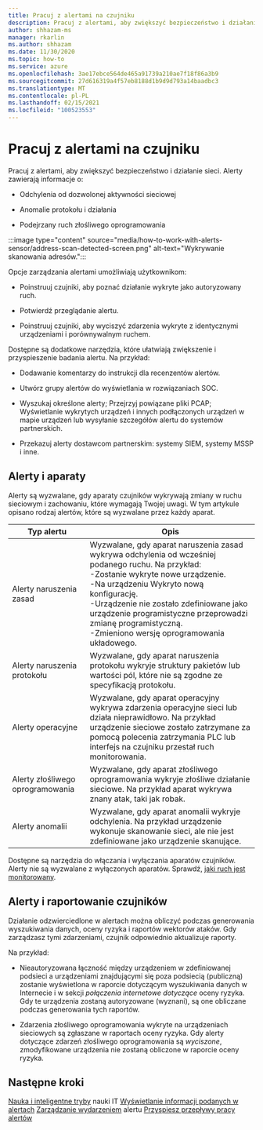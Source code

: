 ```yaml
---
title: Pracuj z alertami na czujniku
description: Pracuj z alertami, aby zwiększyć bezpieczeństwo i działanie sieci.
author: shhazam-ms
manager: rkarlin
ms.author: shhazam
ms.date: 11/30/2020
ms.topic: how-to
ms.service: azure
ms.openlocfilehash: 3ae17ebce564de465a91739a210ae7f18f86a3b9
ms.sourcegitcommit: 27d616319a4f57eb8188d1b9d9d793a14baadbc3
ms.translationtype: MT
ms.contentlocale: pl-PL
ms.lasthandoff: 02/15/2021
ms.locfileid: "100523553"
---
```

# <a name="work-with-alerts-on-your-sensor"></a>Pracuj z alertami na czujniku

Pracuj z alertami, aby zwiększyć bezpieczeństwo i działanie sieci. Alerty zawierają informacje o:

- Odchylenia od dozwolonej aktywności sieciowej

- Anomalie protokołu i działania

- Podejrzany ruch złośliwego oprogramowania

:::image type="content" source="media/how-to-work-with-alerts-sensor/address-scan-detected-screen.png" alt-text="Wykrywanie skanowania adresów.":::

Opcje zarządzania alertami umożliwiają użytkownikom:

- Poinstruuj czujniki, aby poznać działanie wykryte jako autoryzowany ruch.

- Potwierdź przeglądanie alertu.

- Poinstruuj czujniki, aby wyciszyć zdarzenia wykryte z identycznymi urządzeniami i porównywalnym ruchem.

Dostępne są dodatkowe narzędzia, które ułatwiają zwiększenie i przyspieszenie badania alertu. Na przykład:

  - Dodawanie komentarzy do instrukcji dla recenzentów alertów.

  - Utwórz grupy alertów do wyświetlania w rozwiązaniach SOC. 

  - Wyszukaj określone alerty; Przejrzyj powiązane pliki PCAP; Wyświetlanie wykrytych urządzeń i innych podłączonych urządzeń w mapie urządzeń lub wysyłanie szczegółów alertu do systemów partnerskich.

  - Przekazuj alerty dostawcom partnerskim: systemy SIEM, systemy MSSP i inne.

## <a name="alerts-and-engines"></a>Alerty i aparaty

Alerty są wyzwalane, gdy aparaty czujników wykrywają zmiany w ruchu sieciowym i zachowaniu, które wymagają Twojej uwagi. W tym artykule opisano rodzaj alertów, które są wyzwalane przez każdy aparat.

| Typ alertu | Opis |
|-|-|
| Alerty naruszenia zasad | Wyzwalane, gdy aparat naruszenia zasad wykrywa odchylenia od wcześniej podanego ruchu. Na przykład: <br /> -Zostanie wykryte nowe urządzenie.  <br /> -Na urządzeniu Wykryto nową konfigurację. <br /> -Urządzenie nie zostało zdefiniowane jako urządzenie programistyczne przeprowadzi zmianę programistyczną. <br /> -Zmieniono wersję oprogramowania układowego. |
| Alerty naruszenia protokołu | Wyzwalane, gdy aparat naruszenia protokołu wykryje struktury pakietów lub wartości pól, które nie są zgodne ze specyfikacją protokołu. | 
| Alerty operacyjne | Wyzwalane, gdy aparat operacyjny wykrywa zdarzenia operacyjne sieci lub działa nieprawidłowo. Na przykład urządzenie sieciowe zostało zatrzymane za pomocą polecenia zatrzymania PLC lub interfejs na czujniku przestał ruch monitorowania. |
| Alerty złośliwego oprogramowania | Wyzwalane, gdy aparat złośliwego oprogramowania wykryje złośliwe działanie sieciowe. Na przykład aparat wykrywa znany atak, taki jak robak. |
| Alerty anomalii | Wyzwalane, gdy aparat anomalii wykryje odchylenia. Na przykład urządzenie wykonuje skanowanie sieci, ale nie jest zdefiniowane jako urządzenie skanujące. |

Dostępne są narzędzia do włączania i wyłączania aparatów czujników. Alerty nie są wyzwalane z wyłączonych aparatów. Sprawdź, [jaki ruch jest monitorowany](how-to-control-what-traffic-is-monitored.md).

## <a name="alerts-and-sensor-reporting"></a>Alerty i raportowanie czujników

Działanie odzwierciedlone w alertach można obliczyć podczas generowania wyszukiwania danych, oceny ryzyka i raportów wektorów ataków. Gdy zarządzasz tymi zdarzeniami, czujnik odpowiednio aktualizuje raporty.

Na przykład:

  - Nieautoryzowana łączność między urządzeniem w zdefiniowanej podsieci a urządzeniami znajdującymi się poza podsiecią (publiczną) zostanie wyświetlona w raporcie dotyczącym wyszukiwania danych w Internecie i w sekcji *połączenia internetowe* *dotyczące* oceny ryzyka. Gdy te urządzenia zostaną autoryzowane (wyznani), są one obliczane podczas generowania tych raportów.

  - Zdarzenia złośliwego oprogramowania wykryte na urządzeniach sieciowych są zgłaszane w raportach oceny ryzyka. Gdy alerty dotyczące zdarzeń złośliwego oprogramowania są *wyciszone*, zmodyfikowane urządzenia nie zostaną obliczone w raporcie oceny ryzyka.

## <a name="next-steps"></a>Następne kroki

[Nauka i inteligentne tryby](how-to-control-what-traffic-is-monitored.md#learning-and-smart-it-learning-modes) 
 nauki IT [Wyświetlanie informacji podanych w alertach](how-to-view-information-provided-in-alerts.md) 
 [Zarządzanie wydarzeniem](how-to-manage-the-alert-event.md) 
 alertu [Przyspiesz przepływy pracy alertów](how-to-accelerate-alert-incident-response.md)
